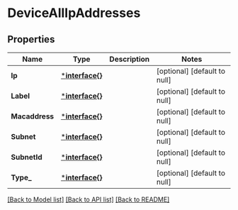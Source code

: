 # DeviceAllIpAddresses

## Properties
Name | Type | Description | Notes
------------ | ------------- | ------------- | -------------
**Ip** | [***interface{}**](interface{}.md) |  | [optional] [default to null]
**Label** | [***interface{}**](interface{}.md) |  | [optional] [default to null]
**Macaddress** | [***interface{}**](interface{}.md) |  | [optional] [default to null]
**Subnet** | [***interface{}**](interface{}.md) |  | [optional] [default to null]
**SubnetId** | [***interface{}**](interface{}.md) |  | [optional] [default to null]
**Type_** | [***interface{}**](interface{}.md) |  | [optional] [default to null]

[[Back to Model list]](../README.md#documentation-for-models) [[Back to API list]](../README.md#documentation-for-api-endpoints) [[Back to README]](../README.md)


